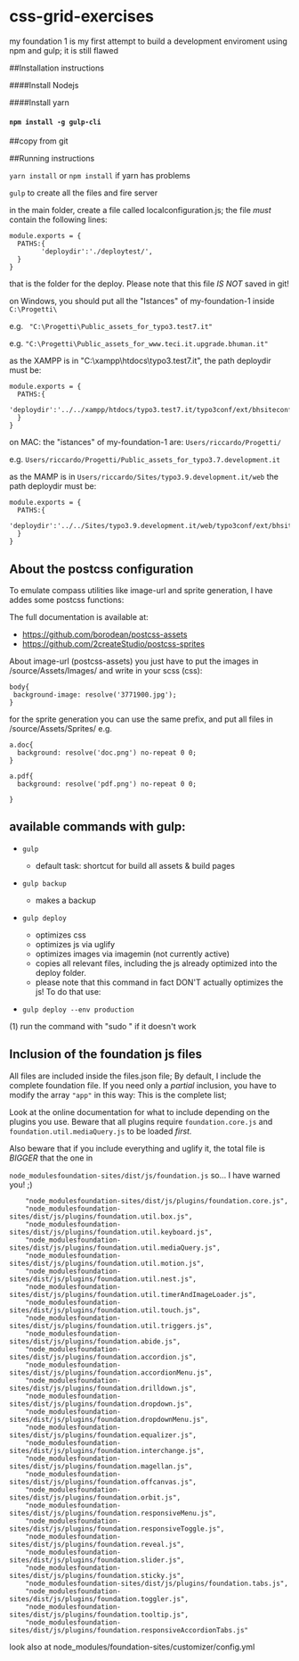 # css-grid-exercises
my foundation 1 is my first attempt to build a development enviroment using npm and gulp; it is still flawed

##Installation instructions 

####Install Nodejs

####Install yarn 

#### `npm install -g gulp-cli`


##copy from git


##Running instructions 

`yarn install` or `npm install` if yarn has problems

`gulp` to create all the files and fire server




in the main folder, create a file called localconfiguration.js; the file *must* contain the following lines:

```
module.exports = {
  PATHS:{
      	'deploydir':'./deploytest/',
  }
}
```

that is the folder for the deploy. Please note that this file _IS NOT_ saved in git! 

on Windows, you should put all the "Istances" of my-foundation-1  inside `C:\Progetti\`
 
 e.g. ` "C:\Progetti\Public_assets_for_typo3.test7.it"`
 
 e.g. `"C:\Progetti\Public_assets_for_www.teci.it.upgrade.bhuman.it"`  
  
 as the XAMPP is in "C:\xampp\htdocs\typo3.test7.it", the path deploydir must be:

```
module.exports = {
  PATHS:{
      	'deploydir':'../../xampp/htdocs/typo3.test7.it/typo3conf/ext/bhsiteconf/Resources/Public/',
  }
}
```

on MAC:  the "istances" of my-foundation-1 are: `Users/riccardo/Progetti/`

e.g. `Users/riccardo/Progetti/Public_assets_for_typo3.7.development.it`

as the MAMP is in  `Users/riccardo/Sites/typo3.9.development.it/web` the path deploydir must be:

```
module.exports = {
  PATHS:{
      	'deploydir':'../../Sites/typo3.9.development.it/web/typo3conf/ext/bhsiteconf/Resources/Public/',
  }
}

```

## About the postcss configuration

To emulate compass utilities like image-url and sprite generation, I have addes some postcss functions:

The full documentation is available at:

- https://github.com/borodean/postcss-assets
- https://github.com/2createStudio/postcss-sprites

About image-url (postcss-assets) you just have to put the images in /source/Assets/Images/ and write in your scss (css):


```
body{
 background-image: resolve('3771900.jpg');
}
```

for the sprite generation you can use the same prefix, and put all files in /source/Assets/Sprites/ e.g.

```
a.doc{
  background: resolve('doc.png') no-repeat 0 0;
}

a.pdf{
  background: resolve('pdf.png') no-repeat 0 0;

}
```

## available commands with gulp:

- `gulp`
	- default task: shortcut for build all assets  & build pages

- `gulp backup`
	- makes a backup

- `gulp deploy`
    - optimizes css 
    - optimizes js via uglify
    - optimizes images via imagemin (not currently active)
    - copies all relevant files, including the js already optimized into the deploy folder.	
    - please note that this command in fact DON'T actually optimizes the js! To do that use:

- `gulp deploy --env production`

(1) run the command with "sudo " if it doesn't work



## Inclusion of the foundation js files
All files are included inside the files.json file;
By default, I include the complete foundation file. If you need only a _partial_ inclusion, you have to modify the array `"app"` in this way:
This is the complete list;

Look at the online documentation for what to include depending on the plugins you use.
Beware that all plugins require `foundation.core.js` and `foundation.util.mediaQuery.js` to be loaded _first._

Also beware that if you include everything and uglify it, the total file is _BIGGER_ that the one in 

`node_modulesfoundation-sites/dist/js/foundation.js` so... I have warned you! ;)

```
    "node_modulesfoundation-sites/dist/js/plugins/foundation.core.js",    
    "node_modulesfoundation-sites/dist/js/plugins/foundation.util.box.js",
    "node_modulesfoundation-sites/dist/js/plugins/foundation.util.keyboard.js",
    "node_modulesfoundation-sites/dist/js/plugins/foundation.util.mediaQuery.js",      
    "node_modulesfoundation-sites/dist/js/plugins/foundation.util.motion.js",        
    "node_modulesfoundation-sites/dist/js/plugins/foundation.util.nest.js",   
    "node_modulesfoundation-sites/dist/js/plugins/foundation.util.timerAndImageLoader.js",
    "node_modulesfoundation-sites/dist/js/plugins/foundation.util.touch.js",
    "node_modulesfoundation-sites/dist/js/plugins/foundation.util.triggers.js",               
    "node_modulesfoundation-sites/dist/js/plugins/foundation.abide.js",
    "node_modulesfoundation-sites/dist/js/plugins/foundation.accordion.js",
    "node_modulesfoundation-sites/dist/js/plugins/foundation.accordionMenu.js",    
    "node_modulesfoundation-sites/dist/js/plugins/foundation.drilldown.js",
    "node_modulesfoundation-sites/dist/js/plugins/foundation.dropdown.js",
    "node_modulesfoundation-sites/dist/js/plugins/foundation.dropdownMenu.js",    
    "node_modulesfoundation-sites/dist/js/plugins/foundation.equalizer.js",
    "node_modulesfoundation-sites/dist/js/plugins/foundation.interchange.js",
    "node_modulesfoundation-sites/dist/js/plugins/foundation.magellan.js",
    "node_modulesfoundation-sites/dist/js/plugins/foundation.offcanvas.js",
    "node_modulesfoundation-sites/dist/js/plugins/foundation.orbit.js",
    "node_modulesfoundation-sites/dist/js/plugins/foundation.responsiveMenu.js",
    "node_modulesfoundation-sites/dist/js/plugins/foundation.responsiveToggle.js",
    "node_modulesfoundation-sites/dist/js/plugins/foundation.reveal.js",
    "node_modulesfoundation-sites/dist/js/plugins/foundation.slider.js",
    "node_modulesfoundation-sites/dist/js/plugins/foundation.sticky.js",    
    "node_modulesfoundation-sites/dist/js/plugins/foundation.tabs.js",
    "node_modulesfoundation-sites/dist/js/plugins/foundation.toggler.js",   
    "node_modulesfoundation-sites/dist/js/plugins/foundation.tooltip.js",
    "node_modulesfoundation-sites/dist/js/plugins/foundation.responsiveAccordionTabs.js"
```

look also at node_modules/foundation-sites/customizer/config.yml